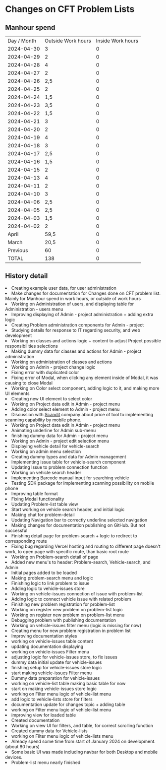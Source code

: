 # Changes on CFT Problem Lists

## Manhour spend

<table>
<tr><td>Day / Month</td><td>Outside Work hours</td><td>Inside Work hours</td></tr>
<tr><td>2024-04-30</td><td>3</td><td>0</td></tr>
<tr><td>2024-04-29</td><td>2</td><td>0</td></tr>
<tr><td>2024-04-28</td><td>4</td><td>0</td></tr>
<tr><td>2024-04-27</td><td>2</td><td>0</td></tr>
<tr><td>2024-04-26</td><td>2,5</td><td>0</td></tr>
<tr><td>2024-04-25</td><td>2</td><td>0</td></tr>
<tr><td>2024-04-24</td><td>1,5</td><td>0</td></tr>
<tr><td>2024-04-23</td><td>3,5</td><td>0</td></tr>
<tr><td>2024-04-22</td><td>1,5</td><td>0</td></tr>
<tr><td>2024-04-21</td><td>3</td><td>0</td></tr>
<tr><td>2024-04-20</td><td>2</td><td>0</td></tr>
<tr><td>2024-04-19</td><td>4</td><td>0</td></tr>
<tr><td>2024-04-18</td><td>3</td><td>0</td></tr>
<tr><td>2024-04-17</td><td>2,5</td><td>0</td></tr>
<tr><td>2024-04-16</td><td>1,5</td><td>0</td></tr>
<tr><td>2024-04-15</td><td>2</td><td>0</td></tr>
<tr><td>2024-04-13</td><td>4</td><td>0</td></tr>
<tr><td>2024-04-11</td><td>2</td><td>0</td></tr>
<tr><td>2024-04-10</td><td>3</td><td>0</td></tr>
<tr><td>2024-04-06</td><td>2,5</td><td>0</td></tr>
<tr><td>2024-04-05</td><td>2,5</td><td>0</td></tr>
<tr><td>2024-04-03</td><td>1,5</td><td>0</td></tr>
<tr><td>2024-04-02</td><td>2</td><td>0</td></tr>
<tr><td>April</td><td>59,5</td><td>0</td></tr>
<tr><td>March</td><td>20,5</td><td>0</td></tr>
<tr><td>Previous</td><td>60</td><td>0</td></tr>
<tr><td>TOTAL</td><td>138</td><td>0</td></tr>
</table>




## History detail

<tabs>
<tab title="April">

<deflist>
<def title="2024-04-30 16:00 - 19:00">
<list>
<li>Creating example user data, for user administration</li>
<li>Make changes for documentation for Changes done on CFT problem list. Mainly for Manhour spend in work hours, or outside of work hours</li>
<li>Working on Administration of users, and displaying table for Administration - users menu</li>
</list>
</def>
</deflist>


<deflist>
<def title="2024-04-29 16:00 - 18:00">
<list>
<li>Improving displaying of Admin - project administration + adding extra logic</li>
<li>Creating Problem administration components for Admin - project</li>
</list>
</def>
</deflist>


<deflist>
<def title="2024-04-28 15:00 - 19:00">
<list>
<li>Studying details for response to IT regarding security, and web development</li>
<li>Working on classes and actions logic + content to adjust Project possible responsibilities selections</li>
</list>
</def>
</deflist>


<deflist>
<def title="2024-04-27 15:00 - 17:00">
<list>
<li>Making dummy data for classes and actions for Admin - project administration</li>
<li>Working on administration of classes and actions</li>
</list>
</def>
</deflist>


<deflist>
<def title="2024-04-26 17:00 - 19:30">
<list>
<li>Working on Admin - project change logic</li>
<li>Fixing error with duplicated color</li>
</list>
</def>
</deflist>


<deflist>
<def title="2024-04-25 16:00 - 18:00">
<list>
<li>Fixing error of Modal, when clicking any element inside of Modal, it was causing to close Modal</li>
<li>Working on Color select component, adding logic to it, and making more UI elements</li>
</list>
</def>
</deflist>


<deflist>
<def title="2024-04-24 16:00 - 17:30">
<list>
<li>Creating new UI element to select color</li>
<li>Working on Project data edit in Admin - project menu</li>
<li>Adding color select element to Admin - project menu</li>
</list>
</def>
</deflist>


<deflist>
<def title="2024-04-23 15:30 - 19:00">
<list>
<li>Discussion with <a href="https://www.scandit.com">Scandit</a> company about price of tool to implementing scanning capability by mobile phone.</li>
<li>Working on Project data edit in Admin - project menu</li>
</list>
</def>
</deflist>


<deflist>
<def title="2024-04-22 17:00 - 18:30">
<list>
<li>Animating underline for Admin sub-menu</li>
<li>finishing dummy data for Admin - project menu</li>
<li>Working on Admin - project edit selection menu</li>
</list>
</def>
</deflist>


<deflist>
<def title="2024-04-21 13:30 - 16:30">
<list>
<li>Displaying vehicle detail for vehicle-search</li>
<li>Working on admin menu selection</li>
<li>Creating dummy types and data for Admin management</li>
</list>
</def>
</deflist>


<deflist>
<def title="2024-04-20 15:30 - 17:30">
<list>
<li>Implementing issue table for vehicle-search component</li>
<li>Updating Issue to problem connection function</li>
</list>
</def>
</deflist>


<deflist>
<def title="2024-04-19 15:00 - 16:30 and 20:00 - 22:30">
<list>
<li>Working on vehicle search header</li>
<li>Implementing Barcode manual input for searching vehicle</li>
<li>Testing SDK package for implementing scanning possibility on mobile phone</li>
<li>Improving table format</li>
</list>
</def>
</deflist>


<deflist>
<def title="2024-04-18 16:00 - 19:00">
<list>
<li>Fixing Modal functionality</li>
<li>Updating Problem-list table view</li>
<li>Start working on vehicle search header, and initial logic</li>
</list>
</def>
</deflist>


<deflist>
<def title="2024-04-17 15:30 - 18:00">
<list>
<li>Making chat for problem-detail</li>
<li>Updating Navigation bar to correctly underline selected navigation</li>
</list>
</def>
</deflist>


<deflist>
<def title="2024-04-16 15:30 - 17:00">
<list>
<li>Making changes for documentation publishing on GitHub. But not successful</li>
<li>Finishing detail page for problem-search + logic to redirect to corresponding route</li>
</list>
</def>
</deflist>


<deflist>
<def title="2024-04-15 17:00 - 19:00">
<list>
<li>Fixing bug regarding Vercel hosting and routing to different page doesn't work, to open page with specific route, than basic root route</li>
<li>Working on Problem-search detail of page</li>
</list>
</def>
</deflist>


<deflist>
<def title="2024-04-13 17:30 - 21:30">
<list>
<li>Added new menu's to header: Problem-search, Vehicle-search, and Admin</li>
<li>Initial pages added to be loaded</li>
<li>Making problem-search menu and logic</li>
</list>
</def>
</deflist>


<deflist>
<def title="2024-04-11 15:30 - 17:30">
<list>
<li>Finishing logic to link problem to issue</li>
<li>Adding logic to vehicle-issues store</li>
</list>
</def>
</deflist>


<deflist>
<def title="2024-04-10 16:00 - 19:00">
<list>
<li>Working on vehicle-issues connection of issue with problem-list</li>
</list>
</def>
</deflist>


<deflist>
<def title="2024-04-06 18:30 - 21:00">
<list>
<li>Adding logic to connect vehicle issue with related problem</li>
</list>
</def>
</deflist>


<deflist>
<def title="2024-04-05 17:00 - 19:30">
<list>
<li>Finishing new problem registration for problem-list</li>
</list>
</def>
</deflist>


<deflist>
<def title="2024-04-03 16:30 - 18:00">
<list>
<li>Working on register new problem on problem-list logic</li>
</list>
</def>
</deflist>


<deflist>
<def title="2024-04-02 17:30 - 19:30">
<list type="bullet">
<li>Working on register new problem on problem-list menu</li>
<li>Debugging problem with publishing documentation</li>
</list>
</def>
</deflist>


</tab>



<tab title="March">

<deflist>
<def title="2024-03-29 15:30 - 18:30">
<list type="bullet">
<li>Working on vehicle-issues filter menu (logic is missing for now)</li>
<li>Creating menu for new problem registration in problem list</li>
<li>Improving documentation styles</li>
</list>
</def>
</deflist>



<deflist>
<def title="2024-03-28 17:00 - 18:30">
<list type="bullet">
<li>working on vehicle-issues table content</li>
<li>updating documentation displaying</li>
</list>
</def>
</deflist>



<deflist>
<def title="2024-03-27 17:00 - 19:30">
<list type="bullet">
<li>working on vehicle-issues Filter menu</li>
<li>adjusting logic for vehicle-issues store, to fix issues</li>
<li>dummy data initial update for vehicle-issues</li>
</list>
</def>
</deflist>



<deflist>
<def title="2024-03-25 16:30 - 18:30">
<list type="bullet">
<li>finishing setup for vehicle-issues store logic</li>
<li>start making vehicle-issues Filter menu</li>
<li>Dummy data preparation for vehicle-issues</li>
</list>
</def>
</deflist>



<deflist>
<def title="2024-03-23 16:00 - 20:00">
<list type="bullet">
<li>working on vehicle-list table making basic table for now</li>
<li>start on making vehicle-issues store logic</li>
</list>
</def>
</deflist>



<deflist>
<def title="2024-03-22 15:30 - 17:30">
<list type="bullet">
<li>working on Filter menu logic of vehicle-list menu</li>
<li>add logic to vehicle-lists store for filters</li>
<li>documentation update for changes topic + adding table</li>
</list>
</def>
</deflist>



<deflist>
<def title="2024-03-21 15:30 - 18:30">
<list type="bullet">
<li>working on Filter menu logic of vehicle-list menu</li>
<li>improving view for loaded table</li>
</list>
</def>
</deflist>



<deflist>
<def title="2024-03-20 15:00 - 17:30">
<list type="bullet">
<li>Created documentation</li>
<li>Working on view UI for filters, and table, for correct scrolling function</li>
<li>Created dummy data for Vehicle-lists</li>
<li>working on Filter menu logic of vehicle-lists menu</li>
</list>
</def>
</deflist>



</tab>
<tab title="Previous">
<deflist>
<def title="PREVIOUS">
<list type="bullet">
<li>Already spend some time from start of January 2024 on development. (about 80 hours)
</li>
<li>Some basic UI was made including navbar for both Desktop and mobile devices.
</li>
<li>Problem-list menu nearly finished</li>
</list>
</def>
</deflist>


</tab>
</tabs>
